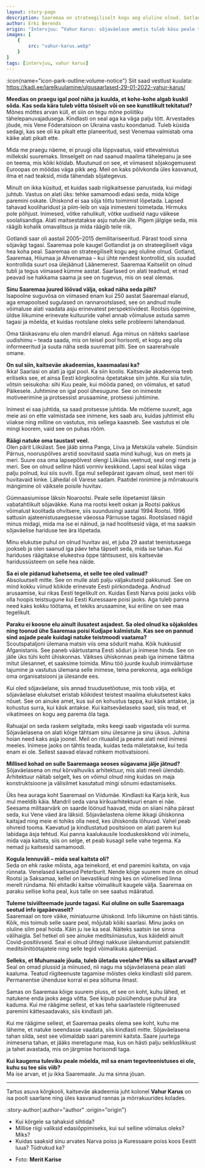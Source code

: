 ```yaml
---
layout: story-page
description: Saaremaa on strateegiliselt kogu aeg oluline olnud. Gotland, Saaremaa, Hiiumaa ja Ahvenamaa – kui ühte nendest kontrollid, siis suudad kontrollida suurt osa ülejäänud Läänemerest.
author: Erki Berends
origin: "Intervjuu: “Vahur Karus: sõjaväelase ametis tuleb käsu peale tappa või surra”, Saarte Hääl, 14. veebruar 2022."
images: [
    {
        src: "vahur-karus.webp"
    }
]
tags: [intervjuu, vahur karus]
---
```


<!-- # {{ $doc.title }} -->

:icon{name="icon-park-outline:volume-notice"} Siit saad vestlust kuulata: https://kadi.ee/jarelkuulamine/ulgusaarlased-29-01-2022-vahur-karus/



**Meedias on praegu igal pool näha ja kuulda, et kohe-kohe algab kuskil sõda. Kas seda kära tuleb võtta tõsiselt või on see kunstlikult tekitatud?** \
Mõnes mõttes arvan küll, et siin on tegu mõne poliitiku tähelepanuvajadusega. Kindlasti on seal aga ka väga palju tõtt. Arvestades jõude, mis Vene Föderatsioon on Ukraina vastu koondanud. Tuleb küsida sedagi, kas see oli ka pikalt ette planeeritud, sest Venemaa valmistab oma käike alati pikalt ette.

Mida me praegu näeme, ei pruugi olla lõppvaatus, vaid ettevalmistus millekski suuremaks. Ilmselgelt on nad saanud maailma tähelepanu ja see on teema, mis kõiki köidab. Muutunud on see, et viimasest sõjakogemusest Euroopas on möödas väga pikk aeg. Meil on kaks põlvkonda üles kasvanud, ilma et nad teaksid, mida tähendab sõjategevus.

Minult on ikka küsitud, et kuidas saab riigikaitsesse panustada, kui midagi juhtub. Vastus on alati üks: tehke samamoodi edasi seda, mida kõige paremini oskate. Ühiskond ei saa sõja tõttu toimimist lõpetada. Lapsed tahavad kooliharidust ja piim-leib on vaja inimesteni toimetada. Hirmuks pole põhjust. Inimesed, võtke rahulikult, võtke uudiseid nagu väikese soolalisandiga. Alati maitsestatakse asju natuke üle. Pigem jälgige seda, mis räägib kohalik omavalitsus ja mida räägib teile riik.

Gotlandi saar oli aastail 2005–2015 demilitariseeritud. Pärast toodi sinna sõjavägi tagasi. Saaremaa pole kaugel Gotlandist ja on strateegiliselt väga hea koha peal.
Saaremaa on strateegiliselt kogu aeg oluline olnud. Gotland, Saaremaa, Hiiumaa ja Ahvenamaa – kui ühte nendest kontrollid, siis suudad kontrollida suurt osa ülejäänud Läänemerest. Saaremaa Kaitseliit on olnud tubli ja tegus viimased kümme aastat. Saarlased on alati teadnud, et nad peavad ise hakkama saama ja see on tugevus, mis on seal olemas.

**Sinu Saaremaa juured löövad välja, oskad näha seda pilti?** \
Isapoolne suguvõsa on viimased enam kui 250 aastat Saaremaal elanud, aga emapoolsed sugulased on rannarootslased, see on andnud mulle võimaluse alati vaadata asju erinevatest perspektiividest. Rootsis õppimine, üldse liikumine erinevate kultuuride vahel annab võimaluse astuda samm tagasi ja mõelda, et kuidas rootslane oleks selle probleemi lahendanud.

Oma täiskasvanu elu olen mandril elanud. Aga minus on näiteks saarlase uudishimu – teada saada, mis on teisel pool horisonti, et kogu aeg olla informeeritud ja suuta näha seda suuremat pilti. See on saarerahvale omane.

**On sul siin, kaitseväe akadeemias, kaasmaalasi ka?** \
Ikka! Saarlasi on alati ja igal pool. Ka siin koolis. Kaitseväe akadeemia teeb eriliseks see, et ainsa Eesti kõrgkoolina õpetatakse siin juhte. Kui siia tulin, võtsin seisukoha: sihi Kuu peale, kui mööda paned, on võimalus, et satud Päikesele. Juhtimine on igal pool ühesugune. See on inimeste motiveerimine ja protsessist arusaamine, protsessi juhtimine.

Inimest ei saa juhtida, sa saad protsesse juhtida. Me mõtleme suurelt, aga meie asi on ette valmistada see inimene, kes saab aru, kuidas juhtimist ellu viiakse ning milline on vastutus, mis sellega kaasneb. See vastutus ei ole mingi koorem, vaid see on puhas rõõm.

**Räägi natuke oma taustast veel.** \
Olen pärit Liikülast. See jääb sinna Panga, Liiva ja Metsküla vahele. Sündisin Pärnus, nooruspõlves arstid soovitasid saata mind kuhugi, kus on mets ja meri. Suure osa oma lapsepõlvest olengi Liikülas veetnud, seal ongi mets ja meri. See on olnud selline hästi vormiv keskkond. Lapsi seal külas väga palju polnud, kui siis suviti. Ega mul sellepärast igavam olnud, sest meri tõi huvitavaid kinke. Lähedal oli Varese sadam. Paatidel ronimine ja mõrrakuuris mängimine oli väiksele poisile huvitav.

Gümnaasiumisse läksin Noarootsi. Peale selle lõpetamist läksin vabatahtlikult sõjaväkke. Kuna ma rootsi keelt oskan ja Rootsi pakkus võimalust koolitada ohvitsere, siis suundusingi aastal 1994 Rootsi. 1996 sattusin ajateenistusaegsesse väeossa Pärnusse tagasi. Rootslased nägid minus midagi, mida ma ise ei näinud, ja nad hoolitsesid väga, et ma saaksin sõjaväelise hariduse tee ära lõpetada.

Minu elukutse puhul on olnud huvitav asi, et juba 29 aastat teenistusaega jookseb ja olen saanud iga päev teha täpselt seda, mida ise tahan. Kui hariduses räägitakse elukestva õppe tähtsusest, siis kaitseväe haridussüsteem on selle hea näide.

**Sa ei ole pidanud kahetsema, et selle tee oled valinud?** \
Absoluutselt mitte. See on mulle alati palju väljakutseid pakkunud. See on mind kokku viinud kõikide erinevate Eesti piirkondadega. Andnud arusaamise, kui rikas Eesti tegelikult on. Kuidas Eesti Narva poisi jaoks võib olla hoopis teistsugune kui Eesti Kuressaare poisi jaoks. Aga tuleb panna need kaks kokku töötama, et tekiks arusaamine, kui eriline on see maa tegelikult.

**Paraku ei koosne elu ainult ilusatest asjadest. Sa oled olnud ka sõjakoldes ning toonud ühe Saaremaa poisi Kudjape kalmistule. Kas see on pannud sind asjade peale kuidagi natuke teistmoodi vaatama?** \
Scoutspataljoni ülemana matsin viis oma sõdurit maha. Kõik hukkusid Afganistanis. See paneb väärtustama Eesti sõduri ja inimese hinda. See on jälle üks tühi koht ühiskonnas. Väikses ühiskonnas peab iga inimene täitma mitut ülesannet, et saaksime toimida. Minu töö juurde kuulub inimväärtuse tajumine ja vastutus ülemana selle inimese, tema perekonna, aga eelkõige oma organisatsiooni ja ülesande ees.

Kui oled sõjaväelane, siis annad truudusetõotuse, mis toob välja, et sõjaväelase elukutset eristab kõikidest teistest maailma elukutsetest kaks nõuet. See on ainuke amet, kus sul on kohustus tappa, kui käsk antakse, ja kohustus surra, kui käsk antakse. Kui kaitseväelaseks saad, siis tead, et vikatimees on kogu aeg parema õla taga.

Rahuajal on seda raskem selgitada, miks keegi saab vigastada või surma. Sõjaväelasena on alati kõige tähtsam sinu ülesanne ja sinu üksus. Juhina hoian need kaks asja joonel. Meil on rituaalid ja peame alati neid inimesi meeles. Inimese jaoks on tähtis teada, kuidas teda mäletatakse, kui teda enam ei ole. Sellest saavad elavad rohkem motivatsiooni.

**Millised kohad on sulle Saaremaaga seoses sügavama jälje jätnud?** \
Sõjaväelasena on mul kõrvalhuviks arhitektuur, mis alati meeli ülendab. Arhitektuur näitab selgelt, kes on võimul olnud ning kuidas on maja konstruktsioone ja välisilmet kasutatud mingi sõnumi edastamiseks.

Üks hea auraga koht Saaremaal on Viidumäe. Kindlasti ka Karja kirik, kus mul meeldib käia. Mandril seda vana kirikuarhitektuuri enam ei näe. Seesama militaarvärk on saarde löönud haavad, mida on siiani näha pärast seda, kui Vene väed ära läksid. Sõjaväelastena oleme ikkagi ühiskonna kaitsjad ning meie ei tohiks olla need, kes ühiskonda lõhuvad. Vahel peab ohvreid tooma. Kaevatud ja kindlustatud positsioon on alati parem kui labidaga äsja tehtud. Kui panna kaalukausile looduskeskkond või inimelu, mida vaja kaitsta, siis on selge, et peab kusagil selle vahe tegema. Ka nemad ju kaitsesid samamoodi.

**Kogula lennuväli – mida seal kaitsta oli?** \
Seda on ehk raske mõista, aga teinekord, et end paremini kaitsta, on vaja rünnata. Venelased kaitsesid Peterburit. Nende kõige suurem mure on olnud Rootsi ja Saksamaa, kellel on laevastikud ning kes on võimelised linna merelt ründama. Nii ehitadki kaitse võimalikult kaugele välja. Saaremaa on paraku sellise koha peal, kus talle on see saatus määratud.

**Tuleme tsiviilteemade juurde tagasi. Kui oluline on sulle Saaremaaga seotud info igapäevaselt?** \
Saaremaal on tore väike, miniatuurne ühiskond. Info liikumine on hästi tähtis. Kõik, mis toimub selle saare peal, mõjutab kõiki saarlasi. Minu jaoks on oluline silm peal hoida. Käin ju ise ka seal. Näiteks saatsin ise sinna välihaigla. Sel hetkel oli see ainuke meditsiiniasutus, kus käideldi ainult Covid-positiivseid. Seal ei olnud ühtegi nakkuse ülekandumist patsiendilt meditsiinitöötajatele ning selle tegid võimalikuks ajateenijad.

**Selleks, et Muhumaale jõuda, tuleb ületada veelahe? Mis sa sillast arvad?** \
Seal on omad plussid ja miinused, nii nagu ma sõjaväelasena pean alati kaaluma. Teatud riigiteenuste tagamise mõistes oleks kindlasti sild parem. Permanentse ühenduse korral ei pea sõltuma ilmast.

Samas on Saaremaa kõige suurem pluss, et see on koht, kuhu lähed, et natukene enda jaoks aega võtta. See kipub püsiühenduse puhul ära kaduma. Kui me räägime sellest, et kas teha saarlastele riigiteenused paremini kättesaadavaks, siis kindlasti jah.

Kui me räägime sellest, et Saaremaa peaks olema see koht, kuhu me läheme, et natuke iseendasse vaadata, siis kindlasti mitte. Sõjaväelasena tahan silda, sest see võimaldab saari paremini kaitsta. Saare juurtega inimesena tahan, et jääks meretagune maa, kus on hästi palju seikluslikkust ja tahet avastada, mis on järgmise horisondi taga.

**Kui kaugema tuleviku peale mõelda, mil sa enam tegevteenistuses ei ole, kuhu su tee siis viib?** \
Ma ise arvan, et ju ikka Saaremaale. Ju ma sinna jõuan.

<hr />

Tartus asuva kõrgkooli, kaitseväe akadeemia juht kolonel **Vahur Karus** on isa poolt saarlane ning üles kasvanud rannas ja mõrrakuurides kolades.






:story-author{:author="author" :origin="origin"}

<details-wrapper summary="Mis mõtted tekkisid?">

- Kui kõrgele sa tahaksid sihtida?
- Millise riigi valiksid edasiõppimiseks, kui sul selline võimalus oleks? Miks?
- Kuidas saaksid sinu arvates Narva poiss ja Kuressaare poiss koos Eestit luua? Tüdrukud ka?

</details-wrapper>


<details-wrapper summary="Allikad" class="text-sm" icon="icon-park-outline:document-folder">

- Foto: **Merit Karise**

</details-wrapper>